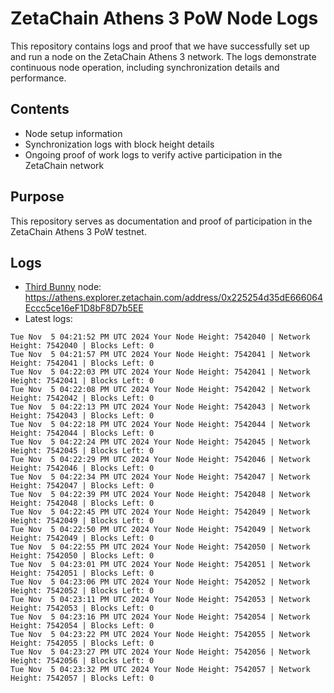 # ZetaChain Athens 3 PoW Node Logs
This repository contains logs and proof that we have successfully set up and run a node on the ZetaChain Athens 3 network. The logs demonstrate continuous node operation, including synchronization details and performance.

## Contents
- Node setup information
- Synchronization logs with block height details
- Ongoing proof of work logs to verify active participation in the ZetaChain network

## Purpose
This repository serves as documentation and proof of participation in the ZetaChain Athens 3 PoW testnet.

## Logs

- [Third Bunny](https://thirdbunny.xyz/) node: https://athens.explorer.zetachain.com/address/0x225254d35dE666064Eccc5ce16eF1D8bF8D7b5EE
- Latest logs:
```
Tue Nov  5 04:21:52 PM UTC 2024 Your Node Height: 7542040 | Network Height: 7542040 | Blocks Left: 0
Tue Nov  5 04:21:57 PM UTC 2024 Your Node Height: 7542041 | Network Height: 7542041 | Blocks Left: 0
Tue Nov  5 04:22:03 PM UTC 2024 Your Node Height: 7542041 | Network Height: 7542041 | Blocks Left: 0
Tue Nov  5 04:22:08 PM UTC 2024 Your Node Height: 7542042 | Network Height: 7542042 | Blocks Left: 0
Tue Nov  5 04:22:13 PM UTC 2024 Your Node Height: 7542043 | Network Height: 7542043 | Blocks Left: 0
Tue Nov  5 04:22:18 PM UTC 2024 Your Node Height: 7542044 | Network Height: 7542044 | Blocks Left: 0
Tue Nov  5 04:22:24 PM UTC 2024 Your Node Height: 7542045 | Network Height: 7542045 | Blocks Left: 0
Tue Nov  5 04:22:29 PM UTC 2024 Your Node Height: 7542046 | Network Height: 7542046 | Blocks Left: 0
Tue Nov  5 04:22:34 PM UTC 2024 Your Node Height: 7542047 | Network Height: 7542047 | Blocks Left: 0
Tue Nov  5 04:22:39 PM UTC 2024 Your Node Height: 7542048 | Network Height: 7542048 | Blocks Left: 0
Tue Nov  5 04:22:45 PM UTC 2024 Your Node Height: 7542049 | Network Height: 7542049 | Blocks Left: 0
Tue Nov  5 04:22:50 PM UTC 2024 Your Node Height: 7542049 | Network Height: 7542049 | Blocks Left: 0
Tue Nov  5 04:22:55 PM UTC 2024 Your Node Height: 7542050 | Network Height: 7542050 | Blocks Left: 0
Tue Nov  5 04:23:01 PM UTC 2024 Your Node Height: 7542051 | Network Height: 7542051 | Blocks Left: 0
Tue Nov  5 04:23:06 PM UTC 2024 Your Node Height: 7542052 | Network Height: 7542052 | Blocks Left: 0
Tue Nov  5 04:23:11 PM UTC 2024 Your Node Height: 7542053 | Network Height: 7542053 | Blocks Left: 0
Tue Nov  5 04:23:16 PM UTC 2024 Your Node Height: 7542054 | Network Height: 7542054 | Blocks Left: 0
Tue Nov  5 04:23:22 PM UTC 2024 Your Node Height: 7542055 | Network Height: 7542055 | Blocks Left: 0
Tue Nov  5 04:23:27 PM UTC 2024 Your Node Height: 7542056 | Network Height: 7542056 | Blocks Left: 0
Tue Nov  5 04:23:32 PM UTC 2024 Your Node Height: 7542057 | Network Height: 7542057 | Blocks Left: 0
```
